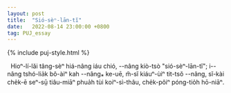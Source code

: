 ```yaml
---
layout: post
title:  "Sió-sèⁿ-lān-tĭ"
date:   2022-08-14 23:00:00 +0800
tag: PUJ_essay
---
```


{% include puj-style.html %}

&nbsp;&nbsp;Hioⁿ-lí-lăi tâng-sèⁿ hiá-nâng iáu chió, &#x002D;&#x002D;nâng kiò-tsò "sió-sèⁿ-lān-tĭ"; i&#x002D;&#x002D;nâng tshó-lia̍k bô-àiⁿ kah &#x002D;&#x002D;nâng⁎ ke-uē, m̆-sĭ kiáuⁿ-ùiⁿ tit-tsŏ &#x002D;&#x002D;nâng, sĭ-kài che̍k-ē seⁿ-sṳ̄ tiâu-miāⁿ phua̍h tùi koiⁿ-sì-thâu, che̍k-pôiⁿ póng-tio̍h hō-niāⁿ.

